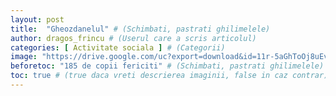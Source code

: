 ```yaml
---
layout: post
title:  "Gheozdanelul" # (Schimbati, pastrati ghilimelele)
author: dragos_frincu # (Userul care a scris articolul)
categories: [ Activitate sociala ] # (Categorii)
image: "https://drive.google.com/uc?export=download&id=11r-5aGhToOj8uEvj0EszzhkFoABPTOCI" # (Link catre imagine, pastrati ghilimelele)
beforetoc: "185 de copii fericiti" # (Schimbati, pastrati ghilimelele)
toc: true # (true daca vreti descrierea imaginii, false in caz contrar)
---
```


